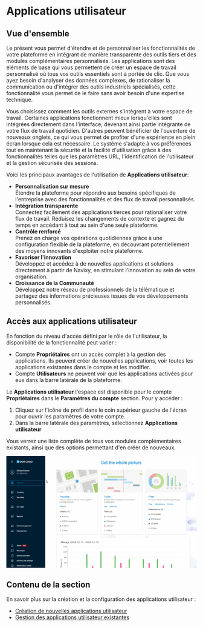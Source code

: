 # Applications utilisateur

## Vue d'ensemble

Le présent vous permet d'étendre et de personnaliser les fonctionnalités de votre plateforme en intégrant de manière transparente des outils tiers et des modules complémentaires personnalisés. Les applications sont des éléments de base qui vous permettent de créer un espace de travail personnalisé où tous vos outils essentiels sont à portée de clic. Que vous ayez besoin d'analyser des données complexes, de rationaliser la communication ou d'intégrer des outils industriels spécialisés, cette fonctionnalité vous permet de le faire sans avoir besoin d'une expertise technique.

Vous choisissez comment les outils externes s'intègrent à votre espace de travail. Certaines applications fonctionnent mieux lorsqu'elles sont intégrées directement dans l'interface, devenant ainsi partie intégrante de votre flux de travail quotidien. D'autres peuvent bénéficier de l'ouverture de nouveaux onglets, ce qui vous permet de profiter d'une expérience en plein écran lorsque cela est nécessaire. Le système s'adapte à vos préférences tout en maintenant la sécurité et la facilité d'utilisation grâce à des fonctionnalités telles que les paramètres URL, l'identification de l'utilisateur et la gestion sécurisée des sessions.

Voici les principaux avantages de l'utilisation de **Applications utilisateur**:

* **Personnalisation sur mesure**\
  Étendre la plateforme pour répondre aux besoins spécifiques de l'entreprise avec des fonctionnalités et des flux de travail personnalisés.
* **Intégration transparente**\
  Connectez facilement des applications tierces pour rationaliser votre flux de travail. Réduisez les changements de contexte et gagnez du temps en accédant à tout au sein d'une seule plateforme.
* **Contrôle renforcé**\
  Prenez en charge vos opérations quotidiennes grâce à une configuration flexible de la plateforme, en découvrant potentiellement des moyens innovants d'exploiter notre plateforme.
* **Favoriser l'innovation**\
  Développez et accédez à de nouvelles applications et solutions directement à partir de Navixy, en stimulant l'innovation au sein de votre organisation.
* **Croissance de la Communauté**\
  Développez notre réseau de professionnels de la télématique et partagez des informations précieuses issues de vos développements personnalisés.

## Accès aux applications utilisateur

En fonction du niveau d'accès défini par le rôle de l'utilisateur, la disponibilité de la fonctionnalité peut varier :

* Compte **Propriétaires** ont un accès complet à la gestion des applications. Ils peuvent créer de nouvelles applications, voir toutes les applications existantes dans le compte et les modifier.
* Compte **Utilisateurs** ne peuvent voir que les applications activées pour eux dans la barre latérale de la plateforme.

Le **Applications utilisateur** l'espace est disponible pour le compte **Propriétaires** dans le **Paramètres du compte** section. Pour y accéder :

1. Cliquez sur l'icône de profil dans le coin supérieur gauche de l'écran pour ouvrir les paramètres de votre compte.
2. Dans la barre latérale des paramètres, sélectionnez **Applications utilisateur**

Vous verrez une liste complète de tous vos modules complémentaires existants, ainsi que des options permettant d'en créer de nouveaux.

![](../../../guide-de-litilizateur/compte/attachments/User_Apps_Navigation.gif)

## Contenu de la section

En savoir plus sur la création et la configuration des applications utilisateur :

* [Création de nouvelles applications utilisateur](creation-de-nouvelles-applications-utilisateur.md)
* [Gestion des applications utilisateur existantes](gestion-des-applications-utilisateur-existantes.md)
